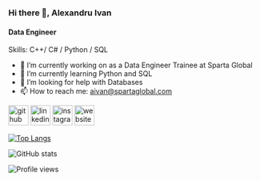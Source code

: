 ### Hi there 👋, Alexandru Ivan 
#### Data Engineer

Skills: C++/ C# / Python / SQL

- 🔭 I’m currently working on as a Data Engineer Trainee at Sparta Global 
- 🌱 I’m currently learning Python and SQL 
- 🤔 I’m looking for help with Databases 
- 📫 How to reach me: aivan@spartaglobal.com 


[<img src='https://cdn.jsdelivr.net/npm/simple-icons@3.0.1/icons/github.svg' alt='github' height='40'>](https://github.com/Pixanu)  [<img src='https://cdn.jsdelivr.net/npm/simple-icons@3.0.1/icons/linkedin.svg' alt='linkedin' height='40'>](https://www.linkedin.com/in/alexandru-adrian-ivan-a76a51219/)  [<img src='https://cdn.jsdelivr.net/npm/simple-icons@3.0.1/icons/instagram.svg' alt='instagram' height='40'>](https://www.instagram.com/ivan.alexadrian/)  [<img src='https://cdn.jsdelivr.net/npm/simple-icons@3.0.1/icons/icloud.svg' alt='website' height='40'>](https://ivana286.wixsite.com/portfolio)  

[![Top Langs](https://github-readme-stats.vercel.app/api/top-langs/?username=Pixanu)](https://github.com/anuraghazra/github-readme-stats)

![GitHub stats](https://github-readme-stats.vercel.app/api?username=Pixanu&show_icons=true)  

![Profile views](https://gpvc.arturio.dev/Pixanu)  
